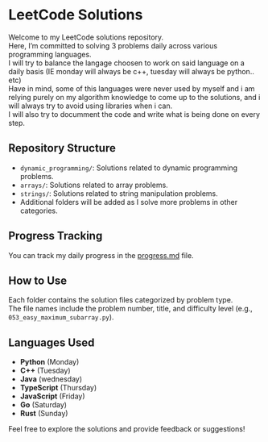 # LeetCode Solutions

Welcome to my LeetCode solutions repository.  
Here, I’m committed to solving 3 problems daily across various programming languages.  
I will try to balance the langage choosen to work on said language on a daily basis (IE monday will always be c++, tuesday will always be python.. etc)  
Have in mind, some of this languages were never used by myself and i am relying purely on my algorithm knowledge to come up to the solutions, and i will always try to avoid using
libraries when i can.  
I will also try to documment the code and write what is being done on every step.

## Repository Structure

- `dynamic_programming/`: Solutions related to dynamic programming problems.
- `arrays/`: Solutions related to array problems.
- `strings/`: Solutions related to string manipulation problems.
- Additional folders will be added as I solve more problems in other categories.

## Progress Tracking

You can track my daily progress in the [progress.md](progress.md) file.

## How to Use

Each folder contains the solution files categorized by problem type.  
The file names include the problem number, title, and difficulty level (e.g., `053_easy_maximum_subarray.py`).

## Languages Used

- **Python** (Monday)
- **C++** (Tuesday)
- **Java** (wednesday)
- **TypeScript** (Thursday)
- **JavaScript** (Friday)
- **Go** (Saturday)
- **Rust** (Sunday)

Feel free to explore the solutions and provide feedback or suggestions!